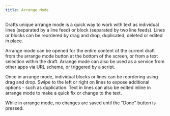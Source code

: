 ```yaml
---
title: Arrange Mode
---
```


Drafts unique arrange mode is a quick way to work with text as individual lines (separated by a line feed) or block (separated by two line feeds). Lines or blocks can be reordered by drag and drop, duplicated, deleted or edited in place.

Arrange mode can be opened for the entire content of the current draft from the arrange mode button at the bottom of the screen, or from a text selection within the draft. Arrange mode can also be used as a service from other apps via URL scheme, or triggered by a script.

Once in arrange mode, individual blocks or lines can be reordering using drag and drop. Swipe to the left or right on lines to expose additional options - such as duplication. Text in lines can also be edited inline in arrange mode to make a quick fix or change to the text.

While in arrange mode, no changes are saved until the "Done" button is pressed.
